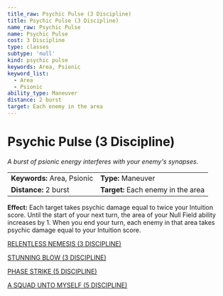 ```yaml
---
title_raw: Psychic Pulse (3 Discipline)
title: Psychic Pulse (3 Discipline)
name_raw: Psychic Pulse
name: Psychic Pulse
cost: 3 Discipline
type: classes
subtype: 'null'
kind: psychic pulse
keywords: Area, Psionic
keyword_list:
  - Area
  - Psionic
ability_type: Maneuver
distance: 2 burst
target: Each enemy in the area
---
```


# Psychic Pulse (3 Discipline)

*A burst of psionic energy interferes with your enemy's synapses.*

|                             |                                    |
| :-------------------------- | :--------------------------------- |
| **Keywords:** Area, Psionic | **Type:** Maneuver                 |
| **Distance:** 2 burst       | **Target:** Each enemy in the area |

**Effect:** Each target takes psychic damage equal to twice your Intuition score. Until the start of your next turn, the area of your Null Field ability increases by 1. When you end your turn, each enemy in that area takes psychic damage equal to your Intuition score.

[RELENTLESS NEMESIS (3 DISCIPLINE)](./Relentless%20Nemesis.md)

[STUNNING BLOW (3 DISCIPLINE)](./Stunning%20Blow/Stunning%20Blow.md)

[PHASE STRIKE (5 DISCIPLINE)](./Phase%20Strike.md)

[A SQUAD UNTO MYSELF (5 DISCIPLINE)](./A%20Squad%20Unto%20Myself.md)
